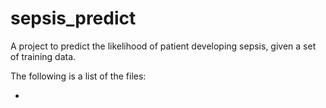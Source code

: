 # sepsis_predict
A project to predict the likelihood of patient developing sepsis, given a set of training data.

The following is a list of the files:

- 
